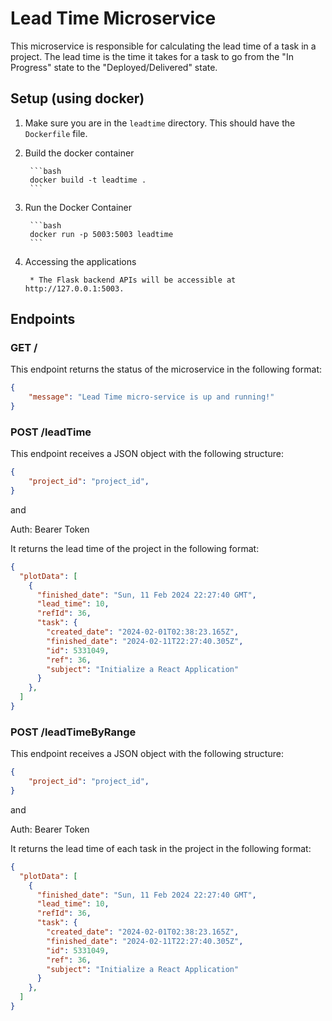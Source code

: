 # Lead Time Microservice

This microservice is responsible for calculating the lead time of a task in a project. The lead time is the time it takes for a task to go from the "In Progress" state to the "Deployed/Delivered" state.

## Setup (using docker)

1. Make sure you are in the `leadtime` directory. This should have the `Dockerfile` file.

2. Build the docker container
    
        ```bash
        docker build -t leadtime .
        ```
3. Run the Docker Container

        ```bash
        docker run -p 5003:5003 leadtime
        ```
4. Accessing the applications
    
        * The Flask backend APIs will be accessible at http://127.0.0.1:5003.


## Endpoints

### GET /

This endpoint returns the status of the microservice in the following format:

```json
{
    "message": "Lead Time micro-service is up and running!"
}
```

### POST /leadTime

This endpoint receives a JSON object with the following structure:

```json
{
    "project_id": "project_id",
}
```
and 

Auth: Bearer Token

It returns the lead time of the project in the following format:

```json
{
  "plotData": [
    {
      "finished_date": "Sun, 11 Feb 2024 22:27:40 GMT",
      "lead_time": 10,
      "refId": 36,
      "task": {
        "created_date": "2024-02-01T02:38:23.165Z",
        "finished_date": "2024-02-11T22:27:40.305Z",
        "id": 5331049,
        "ref": 36,
        "subject": "Initialize a React Application"
      }
    },
  ]
}
```

### POST /leadTimeByRange

This endpoint receives a JSON object with the following structure:

```json
{
    "project_id": "project_id",
}
```

and

Auth: Bearer Token

It returns the lead time of each task in the project in the following format:

```json
{
  "plotData": [
    {
      "finished_date": "Sun, 11 Feb 2024 22:27:40 GMT",
      "lead_time": 10,
      "refId": 36,
      "task": {
        "created_date": "2024-02-01T02:38:23.165Z",
        "finished_date": "2024-02-11T22:27:40.305Z",
        "id": 5331049,
        "ref": 36,
        "subject": "Initialize a React Application"
      }
    },
  ]
}
```
